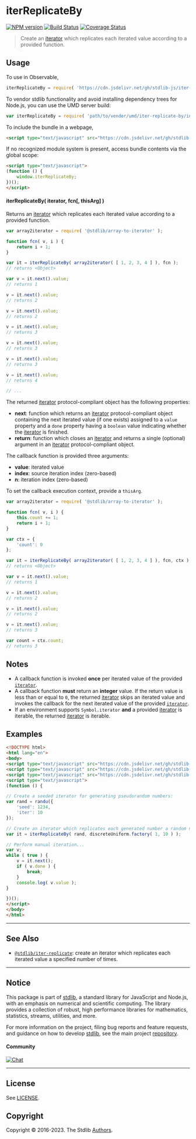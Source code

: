 <!--

@license Apache-2.0

Copyright (c) 2019 The Stdlib Authors.

Licensed under the Apache License, Version 2.0 (the "License");
you may not use this file except in compliance with the License.
You may obtain a copy of the License at

   http://www.apache.org/licenses/LICENSE-2.0

Unless required by applicable law or agreed to in writing, software
distributed under the License is distributed on an "AS IS" BASIS,
WITHOUT WARRANTIES OR CONDITIONS OF ANY KIND, either express or implied.
See the License for the specific language governing permissions and
limitations under the License.

-->

# iterReplicateBy

[![NPM version][npm-image]][npm-url] [![Build Status][test-image]][test-url] [![Coverage Status][coverage-image]][coverage-url] <!-- [![dependencies][dependencies-image]][dependencies-url] -->

> Create an [iterator][mdn-iterator-protocol] which replicates each iterated value according to a provided function.

<!-- Section to include introductory text. Make sure to keep an empty line after the intro `section` element and another before the `/section` close. -->

<section class="intro">

</section>

<!-- /.intro -->

<!-- Package usage documentation. -->



<section class="usage">

## Usage

To use in Observable,

```javascript
iterReplicateBy = require( 'https://cdn.jsdelivr.net/gh/stdlib-js/iter-replicate-by@umd/browser.js' )
```

To vendor stdlib functionality and avoid installing dependency trees for Node.js, you can use the UMD server build:

```javascript
var iterReplicateBy = require( 'path/to/vendor/umd/iter-replicate-by/index.js' )
```

To include the bundle in a webpage,

```html
<script type="text/javascript" src="https://cdn.jsdelivr.net/gh/stdlib-js/iter-replicate-by@umd/browser.js"></script>
```

If no recognized module system is present, access bundle contents via the global scope:

```html
<script type="text/javascript">
(function () {
    window.iterReplicateBy;
})();
</script>
```

#### iterReplicateBy( iterator, fcn\[, thisArg] )

Returns an [iterator][mdn-iterator-protocol] which replicates each iterated value according to a provided function.

```javascript
var array2iterator = require( '@stdlib/array-to-iterator' );

function fcn( v, i ) {
    return i + 1;
}

var it = iterReplicateBy( array2iterator( [ 1, 2, 3, 4 ] ), fcn );
// returns <Object>

var v = it.next().value;
// returns 1

v = it.next().value;
// returns 2

v = it.next().value;
// returns 2

v = it.next().value;
// returns 3

v = it.next().value;
// returns 3

v = it.next().value;
// returns 3

v = it.next().value;
// returns 4

// ...
```

The returned [iterator][mdn-iterator-protocol] protocol-compliant object has the following properties:

-   **next**: function which returns an [iterator][mdn-iterator-protocol] protocol-compliant object containing the next iterated value (if one exists) assigned to a `value` property and a `done` property having a `boolean` value indicating whether the [iterator][mdn-iterator-protocol] is finished.
-   **return**: function which closes an [iterator][mdn-iterator-protocol] and returns a single (optional) argument in an [iterator][mdn-iterator-protocol] protocol-compliant object.

The callback function is provided three arguments:

-   **value**: iterated value
-   **index**: source iteration index (zero-based)
-   **n**: iteration index (zero-based)

To set the callback execution context, provide a `thisArg`.

<!-- eslint-disable no-invalid-this -->

```javascript
var array2iterator = require( '@stdlib/array-to-iterator' );

function fcn( v, i ) {
    this.count += 1;
    return i + 1;
}

var ctx = {
    'count': 0
};

var it = iterReplicateBy( array2iterator( [ 1, 2, 3, 4 ] ), fcn, ctx );
// returns <Object>

var v = it.next().value;
// returns 1

v = it.next().value;
// returns 2

v = it.next().value;
// returns 2

v = it.next().value;
// returns 3

var count = ctx.count;
// returns 3
```

</section>

<!-- /.usage -->

<!-- Package usage notes. Make sure to keep an empty line after the `section` element and another before the `/section` close. -->

<section class="notes">

## Notes

-   A callback function is invoked **once** per iterated value of the provided [`iterator`][mdn-iterator-protocol].
-   A callback function **must** return an **integer** value. If the return value is less than or equal to `0`, the returned [iterator][mdn-iterator-protocol] skips an iterated value and invokes the callback for the next iterated value of the provided [`iterator`][mdn-iterator-protocol].
-   If an environment supports `Symbol.iterator` **and** a provided [iterator][mdn-iterator-protocol] is iterable, the returned [iterator][mdn-iterator-protocol] is iterable.

</section>

<!-- /.notes -->

<!-- Package usage examples. -->

<section class="examples">

## Examples

<!-- eslint no-undef: "error" -->

```html
<!DOCTYPE html>
<html lang="en">
<body>
<script type="text/javascript" src="https://cdn.jsdelivr.net/gh/stdlib-js/random-iter-randu@umd/browser.js"></script>
<script type="text/javascript" src="https://cdn.jsdelivr.net/gh/stdlib-js/random-base-discrete-uniform@umd/browser.js"></script>
<script type="text/javascript" src="https://cdn.jsdelivr.net/gh/stdlib-js/iter-replicate-by@umd/browser.js"></script>
<script type="text/javascript">
(function () {

// Create a seeded iterator for generating pseudorandom numbers:
var rand = randu({
    'seed': 1234,
    'iter': 10
});

// Create an iterator which replicates each generated number a random number of times:
var it = iterReplicateBy( rand, discreteUniform.factory( 1, 10 ) );

// Perform manual iteration...
var v;
while ( true ) {
    v = it.next();
    if ( v.done ) {
        break;
    }
    console.log( v.value );
}

})();
</script>
</body>
</html>
```

</section>

<!-- /.examples -->

<!-- Section to include cited references. If references are included, add a horizontal rule *before* the section. Make sure to keep an empty line after the `section` element and another before the `/section` close. -->

<section class="references">

</section>

<!-- /.references -->

<!-- Section for related `stdlib` packages. Do not manually edit this section, as it is automatically populated. -->

<section class="related">

* * *

## See Also

-   <span class="package-name">[`@stdlib/iter-replicate`][@stdlib/iter/replicate]</span><span class="delimiter">: </span><span class="description">create an iterator which replicates each iterated value a specified number of times.</span>

</section>

<!-- /.related -->

<!-- Section for all links. Make sure to keep an empty line after the `section` element and another before the `/section` close. -->


<section class="main-repo" >

* * *

## Notice

This package is part of [stdlib][stdlib], a standard library for JavaScript and Node.js, with an emphasis on numerical and scientific computing. The library provides a collection of robust, high performance libraries for mathematics, statistics, streams, utilities, and more.

For more information on the project, filing bug reports and feature requests, and guidance on how to develop [stdlib][stdlib], see the main project [repository][stdlib].

#### Community

[![Chat][chat-image]][chat-url]

---

## License

See [LICENSE][stdlib-license].


## Copyright

Copyright &copy; 2016-2023. The Stdlib [Authors][stdlib-authors].

</section>

<!-- /.stdlib -->

<!-- Section for all links. Make sure to keep an empty line after the `section` element and another before the `/section` close. -->

<section class="links">

[npm-image]: http://img.shields.io/npm/v/@stdlib/iter-replicate-by.svg
[npm-url]: https://npmjs.org/package/@stdlib/iter-replicate-by

[test-image]: https://github.com/stdlib-js/iter-replicate-by/actions/workflows/test.yml/badge.svg?branch=main
[test-url]: https://github.com/stdlib-js/iter-replicate-by/actions/workflows/test.yml?query=branch:main

[coverage-image]: https://img.shields.io/codecov/c/github/stdlib-js/iter-replicate-by/main.svg
[coverage-url]: https://codecov.io/github/stdlib-js/iter-replicate-by?branch=main

<!--

[dependencies-image]: https://img.shields.io/david/stdlib-js/iter-replicate-by.svg
[dependencies-url]: https://david-dm.org/stdlib-js/iter-replicate-by/main

-->

[chat-image]: https://img.shields.io/gitter/room/stdlib-js/stdlib.svg
[chat-url]: https://app.gitter.im/#/room/#stdlib-js_stdlib:gitter.im

[stdlib]: https://github.com/stdlib-js/stdlib

[stdlib-authors]: https://github.com/stdlib-js/stdlib/graphs/contributors

[umd]: https://github.com/umdjs/umd
[es-module]: https://developer.mozilla.org/en-US/docs/Web/JavaScript/Guide/Modules

[deno-url]: https://github.com/stdlib-js/iter-replicate-by/tree/deno
[umd-url]: https://github.com/stdlib-js/iter-replicate-by/tree/umd
[esm-url]: https://github.com/stdlib-js/iter-replicate-by/tree/esm
[branches-url]: https://github.com/stdlib-js/iter-replicate-by/blob/main/branches.md

[stdlib-license]: https://raw.githubusercontent.com/stdlib-js/iter-replicate-by/main/LICENSE

[mdn-iterator-protocol]: https://developer.mozilla.org/en-US/docs/Web/JavaScript/Reference/Iteration_protocols#The_iterator_protocol

<!-- <related-links> -->

[@stdlib/iter/replicate]: https://github.com/stdlib-js/iter-replicate/tree/umd

<!-- </related-links> -->

</section>

<!-- /.links -->
